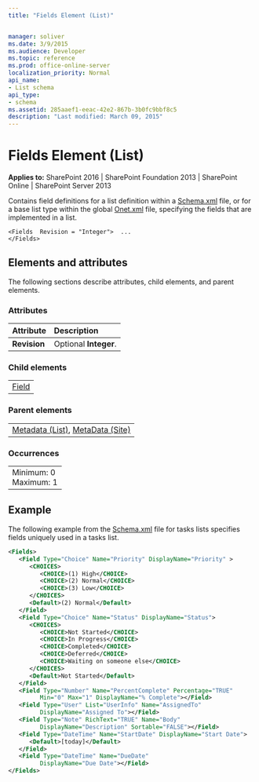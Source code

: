 ```yaml
---
title: "Fields Element (List)"


manager: soliver
ms.date: 3/9/2015
ms.audience: Developer
ms.topic: reference
ms.prod: office-online-server
localization_priority: Normal
api_name:
- List schema
api_type:
- schema
ms.assetid: 285aaef1-eeac-42e2-867b-3b0fc9bbf8c5
description: "Last modified: March 09, 2015"
---
```


# Fields Element (List)

 
  
 **Applies to:** SharePoint 2016 | SharePoint Foundation 2013 | SharePoint Online | SharePoint Server 2013
  
Contains field definitions for a list definition within a [Schema.xml](http://msdn.microsoft.com/library/c2f01064-80d8-47ee-b602-ecf4c480ac56%28Office.15%29.aspx) file, or for a base list type within the global [Onet.xml](http://msdn.microsoft.com/library/b99d6657-d9ae-4135-a43c-c58cdfcdc6c1%28Office.15%29.aspx) file, specifying the fields that are implemented in a list. 
  
```
<Fields  Revision = "Integer">  ...
</Fields>
```

## Elements and attributes

The following sections describe attributes, child elements, and parent elements.

### Attributes

|**Attribute**|**Description**|
|:-----|:-----|
|**Revision** <br/> |Optional **Integer**.  <br/> |
   
### Child elements

||
|:-----|
|[Field](field-element-list.md)|
   
### Parent elements

||
|:-----|
|[Metadata (List)](metadata-element-list.md), [MetaData (Site)](../../collaborative-application-markup-language-caml-schemas/site-schema/metadata-element-site.md)|
   
### Occurrences

||
|:-----|
|Minimum: 0  <br/> Maximum: 1  <br/> |
   
## Example

The following example from the [Schema.xml](http://msdn.microsoft.com/library/c2f01064-80d8-47ee-b602-ecf4c480ac56%28Office.15%29.aspx) file for tasks lists specifies fields uniquely used in a tasks list. 
  
```XML
<Fields>
   <Field Type="Choice" Name="Priority" DisplayName="Priority" >
      <CHOICES>
         <CHOICE>(1) High</CHOICE>
         <CHOICE>(2) Normal</CHOICE>
         <CHOICE>(3) Low</CHOICE>
      </CHOICES>
      <Default>(2) Normal</Default>
   </Field>
   <Field Type="Choice" Name="Status" DisplayName="Status">
      <CHOICES>
         <CHOICE>Not Started</CHOICE>
         <CHOICE>In Progress</CHOICE>
         <CHOICE>Completed</CHOICE>
         <CHOICE>Deferred</CHOICE>
         <CHOICE>Waiting on someone else</CHOICE>
      </CHOICES>
      <Default>Not Started</Default>
   </Field>
   <Field Type="Number" Name="PercentComplete" Percentage="TRUE" 
         Min="0" Max="1" DisplayName="% Complete"></Field>
   <Field Type="User" List="UserInfo" Name="AssignedTo" 
         DisplayName="Assigned To"></Field>
   <Field Type="Note" RichText="TRUE" Name="Body" 
         DisplayName="Description" Sortable="FALSE"></Field>
   <Field Type="DateTime" Name="StartDate" DisplayName="Start Date">
      <Default>[today]</Default>
   </Field>
   <Field Type="DateTime" Name="DueDate" 
         DisplayName="Due Date"></Field>
</Fields>
```


